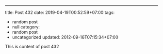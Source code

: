 ---
title: Post 432
date: 2019-04-19T00:52:59+07:00
tags:
  - random post
  - null
category:
  - random post
  - uncategorized
updated: 2012-09-16T07:15:34+07:00

This is content of post 432